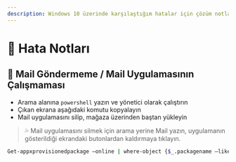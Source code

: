 ```yaml
---
description: Windows 10 üzerinde karşılaştığım hatalar için çözüm notlarım
---
```


# 🐞 Hata Notları

## 📧 Mail Göndermeme / Mail Uygulamasının Çalışmaması

* Arama alanına `powershell` yazın ve yönetici olarak çalıştırın
* Çıkan ekrana aşağıdaki komutu kopyalayın
* Mail uygulamasını silip, mağaza üzerinden baştan yükleyin

> 💦 Mail uygulamasını silmek için arama yerine Mail yazın, uygulamanın gösterildiği ekrandaki butonlardan kaldırmaya tıklayın.

```bash
Get-appxprovisionedpackage –online | where-object {$_.packagename –like "*windowscommunicationsapps*"} | remove-appxprovisionedpackage –online
```

